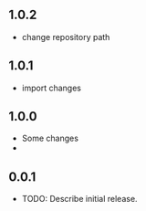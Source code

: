 ## 1.0.2
* change repository path

## 1.0.1
* import changes

## 1.0.0
* Some changes
* 
## 0.0.1
* TODO: Describe initial release.
